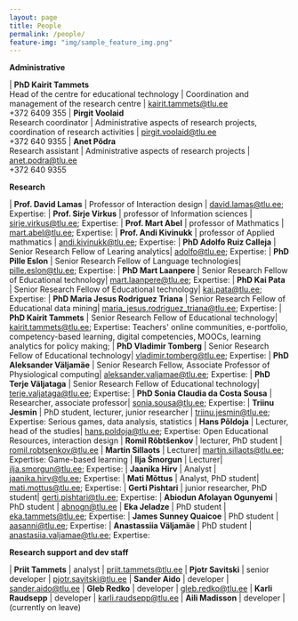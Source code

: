 ```yaml
---
layout: page
title: People
permalink: /people/
feature-img: "img/sample_feature_img.png"
---
```


**Administrative**

| **PhD Kairit Tammets** <br>Head of the centre for educational technology | Coordination and management of the research centre | kairit.tammets@tlu.ee<br> +372 6409 355
| **Pirgit Voolaid** <br>Research coordinator |  Administrative aspects of research projects, coordination of research activities | pirgit.voolaid@tlu.ee<br> +372 640 9355
| **Anet Põdra** <br> Research assistant | Administrative aspects of research projects | anet.podra@tlu.ee<br> +372 640 9355

**Research**

| **Prof. David Lamas** | Professor of Interaction design | david.lamas@tlu.ee; Expertise:
| **Prof. Sirje Virkus** | professor of Information sciences | sirje.virkus@tlu.ee; Expertise:
| **Prof. Mart Abel** | professor of Mathmatics | mart.abel@tlu.ee; Expertise:
| **Prof. Andi Kivinukk** | professor of Applied mathmatics | andi.kivinukk@tlu.ee; Expertise:
| **PhD Adolfo Ruiz Calleja** | Senior Research Fellow of Learing analytics| adolfo@tlu.ee; Expertise:
| **PhD Pille Eslon** | Senior Research Fellow of Language technologies| pille.eslon@tlu.ee; Expertise:
| **PhD Mart Laanpere** | Senior Research Fellow of Educational technology| mart.laanpere@tlu.ee; Expertise:
| **PhD Kai Pata** | Senior Research Fellow of Educational technology| kai.pata@tlu.ee; Expertise:
| **PhD Maria Jesus Rodriguez Triana** | Senior Research Fellow of Educational data mining| 	maria_jesus.rodriguez_triana@tlu.ee; Expertise:
| **PhD Kairit Tammets** | Senior Research Fellow of Educational technology| kairit.tammets@tlu.ee; Expertise: Teachers' online communities, e-portfolio, competency-based learning, digital competencies, MOOCs, learning analytics for policy making;
| **PhD Vladimir Tomberg** | Senior Research Fellow of Educational technology| vladimir.tomberg@tlu.ee; Expertise:
| **PhD Aleksander Väljamäe** | Senior Research Fellow, Associate Professor of Physiological computing| aleksander.valjamae@tlu.ee; Expertise:
| **PhD Terje Väljataga** | Senior Research Fellow of Educational technology| terje.valjataga@tlu.ee; Expertise:
| **PhD Sonia Claudia da Costa Sousa** | Researcher, associate professor| sonia.sousa@tlu.ee; Expertise:
| **Triinu Jesmin** | PhD student, lecturer, junior researcher  | triinu.jesmin@tlu.ee; Expertise: Serious games, data analysis, statistics
| **Hans Põldoja** | Lecturer, head of the studies| hans.poldoja@tlu.ee; Expertise: Open Educational Resources, interaction design
| **Romil Rõbtšenkov** | lecturer, PhD student  | romil.robtsenkov@tlu.ee
| **Martin Sillaots** | Lecturer| martin.sillaots@tlu.ee; Expertise: Game-based learning
| **Ilja Šmorgun** | Lecturer| ilja.smorgun@tlu.ee; Expertise:
| **Jaanika Hirv** | Analyst | jaanika.hirv@tlu.ee; Expertise:
| **Mati Mõttus** | Analyst, PhD student| mati.mottus@tlu.ee; Expertise:
| **Gerti Pishtari** | junior researcher, PhD student| gerti.pishtari@tlu.ee; Expertise:
| **Abiodun Afolayan Ogunyemi** | PhD student | abnogn@tlu.ee
| **Eka Jeladze** | PhD student | eka.tammets@tlu.ee; Expertise:
| **James Sunney Quaicoe** | PhD student | aasanni@tlu.ee; Expertise:
| **Anastassiia Väljamäe** | PhD student  | anastasiia.valjamae@tlu.ee; Expertise:


**Research support and dev staff**

| **Priit Tammets** | analyst | priit.tammets@tlu.ee
| **Pjotr Savitski** | senior developer | pjotr.savitski@tlu.ee
| **Sander Aido** | developer | sander.aido@tlu.ee
| **Gleb Redko** | developer | gleb.redko@tlu.ee
| **Karli Raudsepp** | developer | karli.raudsepp@tlu.ee
| **Aili Madisson** | developer | (currently on leave)
